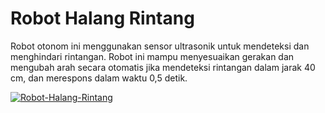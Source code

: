 # Robot Halang Rintang

Robot otonom ini menggunakan sensor ultrasonik untuk mendeteksi dan menghindari rintangan. Robot ini mampu menyesuaikan gerakan dan mengubah arah secara otomatis jika mendeteksi rintangan dalam jarak 40 cm, dan merespons dalam waktu 0,5 detik.

[![Robot-Halang-Rintang](https://img.youtube.com/vi/lbudE8sCeSY/0.jpg)](https://youtu.be/lbudE8sCeSY)
